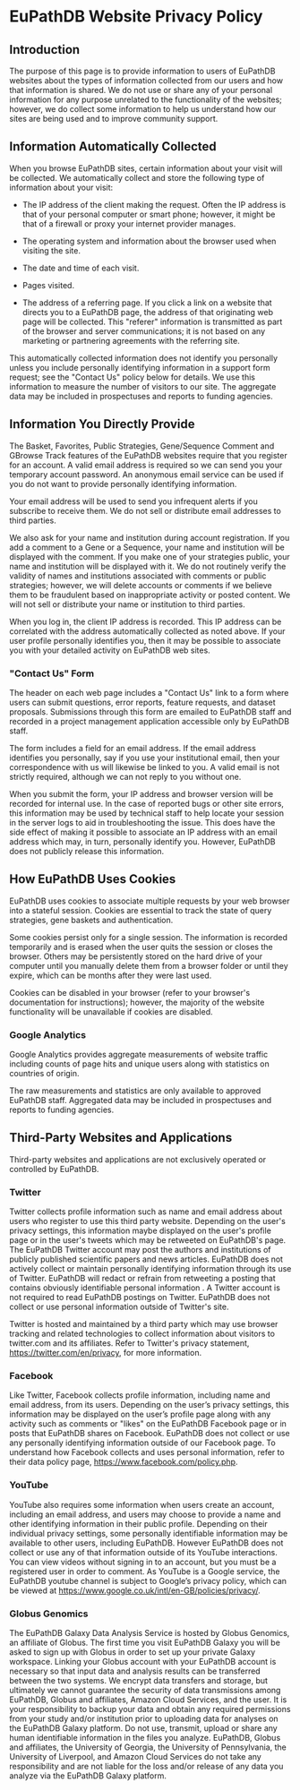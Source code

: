 # EuPathDB Website Privacy Policy

## Introduction

The purpose of this page is to provide information to users of EuPathDB
websites about the types of information collected from our users and how
that information is shared. We do not use or share any of your personal
information for any purpose unrelated to the functionality of the
websites; however, we do collect some information to help us understand
how our sites are being used and to improve community support.


## Information Automatically Collected

When you browse EuPathDB sites, certain information about your
visit will be collected. We automatically collect and store
the following type of information about your visit:

- The IP address of the client making the request. Often the IP address
is that of your personal computer or smart phone; however, it might be
that of a firewall or proxy your internet provider manages.

- The operating system and information about the browser used when visiting the site.

- The date and time of each visit.

- Pages visited.

- The address of a referring page. If you click a link on a website that directs you to a EuPathDB page,
 the address of that originating web page will be collected. This
"referer" information is transmitted as part of the browser and server 
communications; it is not based on any marketing or partnering
agreements with the referring site.

This automatically collected information does not identify you
personally unless you include personally identifying information in a
support form request; see the "Contact Us" policy below for details. We
use this information to measure the number of visitors to our site. The
aggregate data  may be included in prospectuses and reports to funding
agencies.

## Information You Directly Provide

The Basket, Favorites, Public Strategies, Gene/Sequence Comment and
GBrowse Track features of the EuPathDB websites require that you
register for an account. A valid email address is required so we can
send you your temporary account password. An anonymous email service can
be used if you do not want to provide personally identifying information.

Your email address will be used to send you infrequent alerts if you
subscribe to receive them. We do not sell or distribute email addresses
to third parties.

We also ask for your name and institution during account registration.
If you add a comment to a Gene or a Sequence, your name and institution
will be displayed with the comment. If you make one of your strategies
public, your name and institution will be displayed with it. We do not
routinely verify the validity of names and institutions associated with
comments or public strategies; however, we will delete accounts or
comments if we believe them to be fraudulent based on inappropriate activity or
posted content. We will not sell or distribute your name or institution
to third parties.

When you log in, the client IP address is recorded. This IP address can
be correlated with the address automatically collected as noted above. If
your user profile personally identifies you, then it may be possible to
associate you with your detailed activity on EuPathDB web sites.

### "Contact Us" Form

The header on each web page includes a "Contact Us" link to a form where
users can submit questions, error reports, feature requests, and dataset
proposals. Submissions through this form are emailed to EuPathDB staff
and recorded in a project management application accessible only by
EuPathDB staff.

The form includes a field for an email address. If the email address
identifies you personally, say if you use your institutional email, then
your correspondence with us will likewise be linked to you. A valid
email is not strictly required, although we can not reply to you without
one.

When you submit the form, your IP address and browser version will be
recorded for internal use. In the case of reported bugs or other site
errors, this information may be used by technical staff to help locate
your session in the server logs to aid in troubleshooting the issue. This
does have the side effect of making it possible to associate an IP address with
an email address which may, in turn, personally identify you. However,
EuPathDB does not publicly release this information.


## How EuPathDB Uses Cookies

EuPathDB uses cookies to associate multiple requests by your web browser
into a stateful session. Cookies are essential to track the state of
query strategies, gene baskets and authentication.

Some cookies persist only for a single session. The information is
recorded temporarily and is erased when the user quits the session or
closes the browser. Others may be persistently stored on the hard drive
of your computer until you manually delete them from a browser folder or
until they expire, which can be months after they were last used.

Cookies can be disabled in your browser (refer to your browser's
documentation for instructions); however, the majority of the website
functionality will be unavailable if cookies are disabled.

### Google Analytics

Google Analytics provides aggregate measurements of website traffic
including counts of page hits and unique users along with statistics on
countries of origin.

The raw measurements and statistics are only available to approved
EuPathDB staff. Aggregated data may be included in prospectuses and
reports to funding agencies.


## Third-Party Websites and Applications

Third-party websites and applications are not exclusively operated or
controlled by EuPathDB. 

### Twitter

Twitter collects profile information such as name and email address
about users who register to use this third party website. Depending on
the user's privacy settings, this information maybe displayed on the
user's profile page or in the user's tweets which may be retweeted on
EuPathDB's page. The EuPathDB Twitter account may post the authors and
institutions of publicly published scientific papers and news articles.
EuPathDB does not actively collect or maintain personally identifying
information through its use of Twitter. EuPathDB will redact or refrain
from retweeting a posting that contains obviously identifiable personal
information . A Twitter account is not required to read EuPathDB
postings on Twitter. EuPathDB does not collect or use personal
information outside of Twitter's site.


Twitter is hosted and maintained by a third party which may use browser
tracking and related technologies to collect information about visitors
to twitter.com and its affiliates. Refer to Twitter's privacy statement,
https://twitter.com/en/privacy, for more information.


### Facebook

Like Twitter, Facebook collects profile information, including name and
email address, from its users. Depending on the user’s privacy settings,
this information may be displayed on the user’s profile page along with
any activity such as comments or "likes" on the EuPathDB Facebook page
or in posts that EuPathDB shares on Facebook. EuPathDB does not collect
or use any personally identifying information outside of our Facebook
page. To understand how Facebook collects and uses personal information,
refer to their data policy page, https://www.facebook.com/policy.php.  

### YouTube

YouTube also requires some information when users create an account,
including an email address, and users may choose to provide a name and
other identifying information in their public profile. Depending on
their individual privacy settings, some personally identifiable
information may be available to other users, including EuPathDB. However
EuPathDB does not collect or use any of that information outside of its
YouTube interactions. You can view videos without signing in to an
account, but you must be a registered user in order to comment.  As
YouTube is a Google service, the EuPathDB youtube channel is subject to
Google’s privacy policy, which can be viewed at
https://www.google.co.uk/intl/en-GB/policies/privacy/. 

### Globus Genomics

The EuPathDB Galaxy Data Analysis Service is hosted by Globus Genomics,
an affiliate of Globus. The first time you visit EuPathDB Galaxy you
will be asked to sign up with Globus in order to set up your private
Galaxy workspace. Linking your Globus account with your EuPathDB account
is necessary so that input data and analysis results can be transferred
between the two systems.  We encrypt data transfers and storage, but
ultimately we cannot guarantee the security of data transmissions
among EuPathDB, Globus and affiliates, Amazon Cloud Services, and the
user. It is your responsibility to backup your data and obtain any
required permissions from your study and/or institution prior to
uploading data for analyses on the EuPathDB Galaxy platform. Do not use,
transmit, upload or share any human identifiable information in the
files you analyze. EuPathDB, Globus and affiliates, the University of
Georgia, the University of Pennsylvania, the University of Liverpool, and Amazon
Cloud Services do not take any responsibility and are not liable for the
loss and/or release of any data you analyze via the EuPathDB Galaxy
platform.
